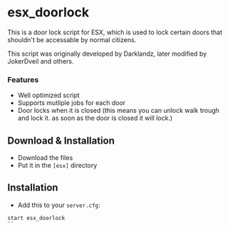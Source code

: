 # esx_doorlock
This is a door lock script for ESX, which is used to lock certain doors that shouldn't be accessable by normal citizens.

This script was originally developed by Darklandz, later modified by JokerDveil and others.

### Features
- Well optimized script
- Supports mutliple jobs for each door
- Door locks when it is closed (this means you can unlock walk trough and lock it. as soon as the door is closed it will lock.)

## Download & Installation

- Download the files
- Put it in the `[esx]` directory

## Installation
- Add this to your `server.cfg`:

```
start esx_doorlock
``
